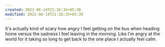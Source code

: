 ```yaml
---
created: 2021-06-14T21:16:34+05:30
modified: 2021-06-14T21:16:35+05:30
---
```


It's actually kind of scary how angry I feel getting on the bus when heading home versus the sadness I feel leaving in the morning. Like I'm angry at the world for it taking so long to get back to the one place I actually feel calm. 
